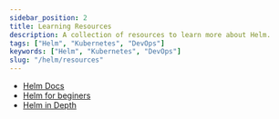 ```yaml
---
sidebar_position: 2
title: Learning Resources
description: A collection of resources to learn more about Helm.
tags: ["Helm", "Kubernetes", "DevOps"]
keywords: ["Helm", "Kubernetes", "DevOps"]
slug: "/helm/resources"
---
```


- [Helm Docs](https://helm.sh/)
- [ Helm for beginers](https://www.youtube.com/watch?v=KeRrvCrF8zc)
- [ Helm in Depth ](https://www.youtube.com/watch?v=gbUBTTXuQwI&list=PLLYW3zEOaqlKYku0piyzzLFGpR9VpPvXR)
